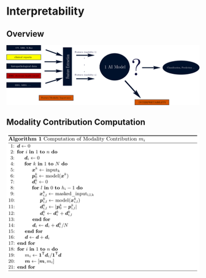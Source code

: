 # Interpretability

## Overview

![img](overview.png "overview")

## Modality Contribution Computation

![Alg](algorithm.png "Algorithm 1")
